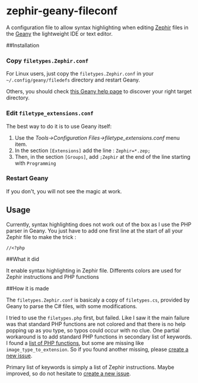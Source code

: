 zephir-geany-fileconf
=====================

A configuration file to allow syntax highlighting when editing [Zephir](http://zephir-lang.com) files in the [Geany](http://www.geany.org/) the lightweight IDE or text editor.

##Installation
### Copy `filetypes.Zephir.conf`

For Linux users, just copy the `filetypes.Zephir.conf` in your `~/.config/geany/filedefs` directory and restart Geany.

Others, you should check [this Geany help page](http://www.geany.org/manual/current/index.html#configuration-file-paths) to discover your right target directory.

### Edit `filetype_extensions.conf`

The best way to do it is to use Geany itself:

1. Use the *Tools->Configuration Files->filetype_extensions.conf* menu item.
2. In the section `[Extensions]` add the line : `Zephir=*.zep;`
3. Then, in the section `[Groups]`, add `;Zephir` at the end of the line starting with `Programming`

### Restart Geany

If you don't, you will not see the magic at work.

## Usage
Currently, syntax highlighting does not work out of the box as I use the PHP parser in Geany. You just have to add one first line at the start of all your Zephir file to make the trick :

```
//<?php
```

##What it did

It enable syntax highlighting in Zephir file. Differents colors are used for Zephir instructions and PHP functions

##How it is made

The `filetypes.Zephir.conf` is basicaly a copy of `filetypes.cs`, provided by Geany to parse the C# files, with some modifications.

I tried to use the `filetypes.php` first, but failed. Like I saw it the main failure was that standard PHP functions are not colored and that there is no help popping up as you type, so typos could occur with no clue. One partial workaround is to add standard PHP functions in secondary list of keywords. I found a [list of PHP functions](http://www.info4php.com/?req=PHP_Functions), but some are missing like `image_type_to_extension`. So if you found another missing, please [create a new issue](https://github.com/taophp/zephir-geany-fileconf/issues/new).

Primary list of keywords is simply a list of Zephir instructions. Maybe improved, so do not hesitate to [create a new issue](https://github.com/taophp/zephir-geany-fileconf/issues/new).
